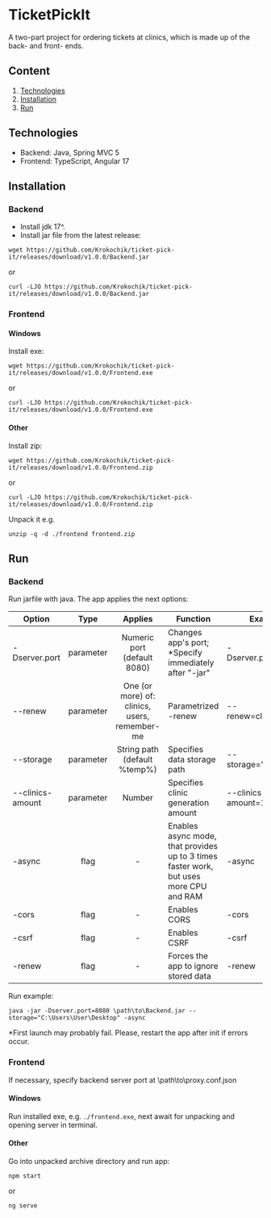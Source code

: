# TicketPickIt
A two-part project for ordering tickets at clinics, which is made up of the back- and front- ends.

## Content
1. [Technologies](#technologies)
2. [Installation](#installation)
3. [Run](#run)

## Technologies
- Backend: Java, Spring MVC 5
- Frontend: TypeScript, Angular 17

## Installation
### Backend
- Install jdk 17^.
- Install jar file from the latest release:
```
wget https://github.com/Krokochik/ticket-pick-it/releases/download/v1.0.0/Backend.jar
```
or
```
curl -LJO https://github.com/Krokochik/ticket-pick-it/releases/download/v1.0.0/Backend.jar
```

### Frontend
#### Windows
Install exe:
```
wget https://github.com/Krokochik/ticket-pick-it/releases/download/v1.0.0/Frontend.exe
```
or 
```
curl -LJO https://github.com/Krokochik/ticket-pick-it/releases/download/v1.0.0/Frontend.exe
```
#### Other
Install zip:
```
wget https://github.com/Krokochik/ticket-pick-it/releases/download/v1.0.0/Frontend.zip
```
or 
```
curl -LJO https://github.com/Krokochik/ticket-pick-it/releases/download/v1.0.0/Frontend.zip
```
Unpack it e.g.
```
unzip -q -d ./frontend frontend.zip
```

## Run
### Backend
Run jarfile with java. The app applies the next options:

| Option           | Type      | Applies                                       | Function                                                                               | Example                           |
|------------------|:---------:|:---------------------------------------------:|----------------------------------------------------------------------------------------|-----------------------------------|
| -Dserver.port    | parameter | Numeric port (default 8080)                   | Changes app's port; *Specify immediately after "-jar"                   | -Dserver.port=1234                |
| --renew          | parameter | One (or more) of: clinics, users, remember-me | Parametrized -renew                                                                    | --renew=clinics&users             |
| --storage        | parameter | String path (default %temp%)                  | Specifies data storage path                                                            | --storage="C:\Users"              |
| --clinics-amount | parameter | Number                                        | Specifies clinic generation amount                                                     | --clinics-amount=150              |
| -async           | flag      | -                                             | Enables async mode, that provides up to 3 times faster work, but uses more CPU and RAM | -async                            |
| -cors            | flag      | -                                             | Enables CORS                                                                           | -cors                             |
| -csrf            | flag      | -                                             | Enables CSRF                                                                           | -csrf                             |
| -renew           | flag      | -                                             | Forces the app to ignore stored data                                                   | -renew                            |

Run example:
```
java -jar -Dserver.port=8080 \path\to\Backend.jar --storage="C:\Users\User\Desktop" -async
```
*First launch may probably fail. Please, restart the app after init if errors occur.

### Frontend

If necessary, specify backend server port at \path\to\proxy.conf.json

#### Windows
Run installed exe, e.g. `./frontend.exe`, next await for unpacking and opening server in terminal.

#### Other
Go into unpacked archive directory and run app:
```
npm start
```
or 
```
ng serve
```
